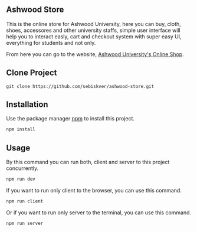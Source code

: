 ## Ashwood Store

This is the online store for Ashwood University, here you can buy, cloth, shoes, accessores and other university staffs, simple user interface will help you to interact easly, cart and checkout system with super easy UI, everything for students and not only.

From here you can go to the website, [Ashwood University's Online Shop](https://vast-atoll-44210.herokuapp.com/).

## Clone Project

`git clone https://github.com/sebiskver/ashwood-store.git`

## Installation

Use the package manager [npm](https://www.npmjs.com/) to install this project.

```bash
npm install
```

## Usage

By this command you can run both, client and server to this project concurrently.

```bash
npm run dev
```

If you want to run only client to the browser, you can use this command.

```bash
npm run client
```

Or if you want to run only server to the terminal, you can use this command.

```bash
npm run server
```
